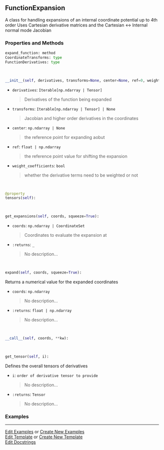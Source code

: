 ## <a id="McUtils.Zachary.Taylor.FunctionExpansions.FunctionExpansion">FunctionExpansion</a>
A class for handling expansions of an internal coordinate potential up to 4th order
Uses Cartesian derivative matrices and the Cartesian <-> Internal normal mode Jacobian

### Properties and Methods
```python
expand_function: method
CoordinateTransforms: type
FunctionDerivatives: type
```
<a id="McUtils.Zachary.Taylor.FunctionExpansions.FunctionExpansion.__init__" class="docs-object-method">&nbsp;</a>
```python
__init__(self, derivatives, transforms=None, center=None, ref=0, weight_coefficients=True): 
```

- `derivatives`: `Iterable[np.ndarray | Tensor]`
    >Derivatives of the function being expanded
- `transforms`: `Iterable[np.ndarray | Tensor] | None`
    >Jacobian and higher order derivatives in the coordinates
- `center`: `np.ndarray | None`
    >the reference point for expanding aobut
- `ref`: `float | np.ndarray`
    >the reference point value for shifting the expansion
- `weight_coefficients`: `bool`
    >whether the derivative terms need to be weighted or not

<a id="McUtils.Zachary.Taylor.FunctionExpansions.FunctionExpansion.tensors" class="docs-object-method">&nbsp;</a>
```python
@property
tensors(self): 
```

<a id="McUtils.Zachary.Taylor.FunctionExpansions.FunctionExpansion.get_expansions" class="docs-object-method">&nbsp;</a>
```python
get_expansions(self, coords, squeeze=True): 
```

- `coords`: `np.ndarray | CoordinateSet`
    >Coordinates to evaluate the expansion at
- `:returns`: `_`
    >No description...

<a id="McUtils.Zachary.Taylor.FunctionExpansions.FunctionExpansion.expand" class="docs-object-method">&nbsp;</a>
```python
expand(self, coords, squeeze=True): 
```
Returns a numerical value for the expanded coordinates
- `coords`: `np.ndarray`
    >No description...
- `:returns`: `float | np.ndarray`
    >No description...

<a id="McUtils.Zachary.Taylor.FunctionExpansions.FunctionExpansion.__call__" class="docs-object-method">&nbsp;</a>
```python
__call__(self, coords, **kw): 
```

<a id="McUtils.Zachary.Taylor.FunctionExpansions.FunctionExpansion.get_tensor" class="docs-object-method">&nbsp;</a>
```python
get_tensor(self, i): 
```
Defines the overall tensors of derivatives
- `i`: `order of derivative tensor to provide`
    >No description...
- `:returns`: `Tensor`
    >No description...

### Examples


___

[Edit Examples](https://github.com/McCoyGroup/References/edit/gh-pages/Documentation/examples/McUtils/Zachary/Taylor/FunctionExpansions/FunctionExpansion.md) or 
[Create New Examples](https://github.com/McCoyGroup/References/new/gh-pages/?filename=Documentation/examples/McUtils/Zachary/Taylor/FunctionExpansions/FunctionExpansion.md) <br/>
[Edit Template](https://github.com/McCoyGroup/References/edit/gh-pages/Documentation/templates/McUtils/Zachary/Taylor/FunctionExpansions/FunctionExpansion.md) or 
[Create New Template](https://github.com/McCoyGroup/References/new/gh-pages/?filename=Documentation/templates/McUtils/Zachary/Taylor/FunctionExpansions/FunctionExpansion.md) <br/>
[Edit Docstrings](https://github.com/McCoyGroup/McUtils/edit/master/Zachary/Taylor/FunctionExpansions.py?message=Update%20Docs)